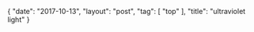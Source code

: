 {
   "date": "2017-10-13",
   "layout": "post",
   "tag": [
      "top"
   ],
   "title": "ultraviolet light"
}

